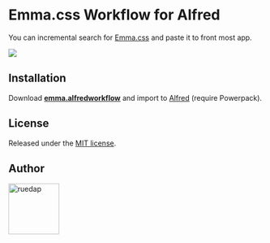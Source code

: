 # Emma.css Workflow for Alfred

You can incremental search for [Emma.css](https://github.com/ruedap/emma.css) and paste it to front most app.

![](http://ruedap.github.io/alfred-emma-css-workflow/assets/cap.png)


## Installation

Download **[emma.alfredworkflow](https://github.com/ruedap/alfred-emma-css-workflow/raw/master/emma.alfredworkflow)** and import to [Alfred](http://www.alfredapp.com/) (require Powerpack).


## License

Released under the [MIT license](http://ruedap.mit-license.org/2015).


## Author

<a href="https://github.com/ruedap"><img src="https://avatars.githubusercontent.com/u/289671?v=3&s=300" alt="ruedap" title="ruedap" width="100" height="100"></a>
